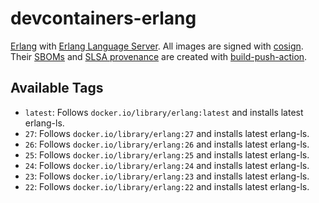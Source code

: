 # devcontainers-erlang

[Erlang](https://www.erlang.org/) with [Erlang Language Server](https://erlang-ls.github.io/). All images
are signed with [cosign](https://github.com/sigstore/cosign). Their [SBOMs](https://ntia.gov/page/software-bill-materials)
and [SLSA provenance](https://slsa.dev/provenance/) are created with [build-push-action](https://github.com/docker/build-push-action).

## Available Tags

- `latest`: Follows `docker.io/library/erlang:latest` and installs latest erlang-ls.
- `27`: Follows `docker.io/library/erlang:27` and installs latest erlang-ls.
- `26`: Follows `docker.io/library/erlang:26` and installs latest erlang-ls.
- `25`: Follows `docker.io/library/erlang:25` and installs latest erlang-ls.
- `24`: Follows `docker.io/library/erlang:24` and installs latest erlang-ls.
- `23`: Follows `docker.io/library/erlang:23` and installs latest erlang-ls.
- `22`: Follows `docker.io/library/erlang:22` and installs latest erlang-ls.
